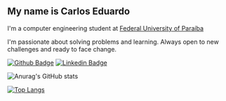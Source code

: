 ## My name is Carlos Eduardo 
I'm a computer engineering student at [Federal University of Paraíba](http://ci.ufpb.br/)

I'm passionate about solving problems and learning. Always open to new challenges and ready to face change.

[![Github Badge](https://img.shields.io/badge/-Github-000?style=flat-square&logo=Github&logoColor=white&link=https://github.com/carloseduardocsf)](https://github.com/carloseduardocsf)
[![Linkedin Badge](https://img.shields.io/badge/-LinkedIn-blue?style=flat-square&logo=Linkedin&logoColor=white&link=https://www.linkedin.com/in/carlos-cavalcanti-219a731ab/)](https://www.linkedin.com/in/carlos-cavalcanti-219a731ab/)






![Anurag's GitHub stats](https://github-readme-stats.vercel.app/api?username=carloseduardocsf&theme=radical&show_icons=true)

[![Top Langs](https://github-readme-stats.vercel.app/api/top-langs/?username=carloseduardocsf&layout=compact)](https://github.com/carloseduardocsf/github-readme-stats)


<!--
**carloseduardocsf/carloseduardocsf** is a ✨ _special_ ✨ repository because its `README.md` (this file) appears on your GitHub profile.

Here are some ideas to get you started:
 ### Hi there 👋
- 🌱 I’m currently learning 
- 👯 I’m looking to collaborate on 
- 🤔 I’m looking for help with 
- 💬 Ask me about 
- 📫 How to reach me 
- 😄 Pronouns 
- ⚡ Fun fact 
- <img src="https://gist.githubusercontent.com/rowhitswami/8e1b262ffc0f2368890b72fbe26bacb5/raw/068f8cb8d21e579e5d46f75918c64eeaf97f19a0/hello.gif" width="400" height="150" />
-->
 
